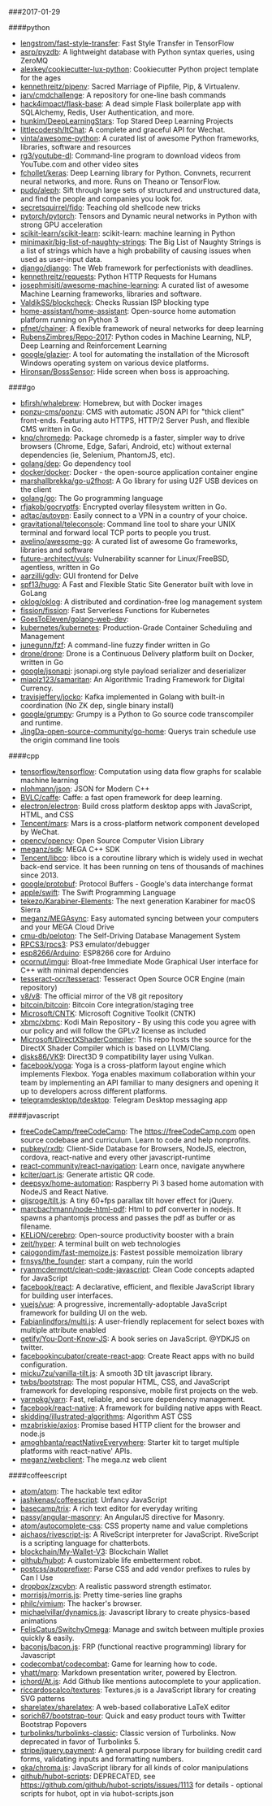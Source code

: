 ###2017-01-29

####python
* [lengstrom/fast-style-transfer](https://github.com/lengstrom/fast-style-transfer): Fast Style Transfer in TensorFlow 
* [asrp/pyzdb](https://github.com/asrp/pyzdb): A lightweight database with Python syntax queries, using ZeroMQ
* [alexkey/cookiecutter-lux-python](https://github.com/alexkey/cookiecutter-lux-python): Cookiecutter Python project template for the ages
* [kennethreitz/pipenv](https://github.com/kennethreitz/pipenv): Sacred Marriage of Pipfile, Pip, & Virtualenv.
* [jarv/cmdchallenge](https://github.com/jarv/cmdchallenge): A repository for one-line bash commands
* [hack4impact/flask-base](https://github.com/hack4impact/flask-base): A dead simple Flask boilerplate app with SQLAlchemy, Redis, User Authentication, and more.
* [hunkim/DeepLearningStars](https://github.com/hunkim/DeepLearningStars): Top Stared Deep Learning Projects
* [littlecodersh/ItChat](https://github.com/littlecodersh/ItChat): A complete and graceful API for Wechat. 
* [vinta/awesome-python](https://github.com/vinta/awesome-python): A curated list of awesome Python frameworks, libraries, software and resources
* [rg3/youtube-dl](https://github.com/rg3/youtube-dl): Command-line program to download videos from YouTube.com and other video sites
* [fchollet/keras](https://github.com/fchollet/keras): Deep Learning library for Python. Convnets, recurrent neural networks, and more. Runs on Theano or TensorFlow.
* [pudo/aleph](https://github.com/pudo/aleph): Sift through large sets of structured and unstructured data, and find the people and companies you look for.
* [secretsquirrel/fido](https://github.com/secretsquirrel/fido): Teaching old shellcode new tricks
* [pytorch/pytorch](https://github.com/pytorch/pytorch): Tensors and Dynamic neural networks in Python with strong GPU acceleration
* [scikit-learn/scikit-learn](https://github.com/scikit-learn/scikit-learn): scikit-learn: machine learning in Python
* [minimaxir/big-list-of-naughty-strings](https://github.com/minimaxir/big-list-of-naughty-strings): The Big List of Naughty Strings is a list of strings which have a high probability of causing issues when used as user-input data.
* [django/django](https://github.com/django/django): The Web framework for perfectionists with deadlines.
* [kennethreitz/requests](https://github.com/kennethreitz/requests): Python HTTP Requests for Humans
* [josephmisiti/awesome-machine-learning](https://github.com/josephmisiti/awesome-machine-learning): A curated list of awesome Machine Learning frameworks, libraries and software.
* [ValdikSS/blockcheck](https://github.com/ValdikSS/blockcheck): Checks Russian ISP blocking type
* [home-assistant/home-assistant](https://github.com/home-assistant/home-assistant):  Open-source home automation platform running on Python 3
* [pfnet/chainer](https://github.com/pfnet/chainer): A flexible framework of neural networks for deep learning
* [RubensZimbres/Repo-2017](https://github.com/RubensZimbres/Repo-2017): Python codes in Machine Learning, NLP, Deep Learning and Reinforcement Learning
* [google/glazier](https://github.com/google/glazier): A tool for automating the installation of the Microsoft Windows operating system on various device platforms.
* [Hironsan/BossSensor](https://github.com/Hironsan/BossSensor): Hide screen when boss is approaching.

####go
* [bfirsh/whalebrew](https://github.com/bfirsh/whalebrew): Homebrew, but with Docker images
* [ponzu-cms/ponzu](https://github.com/ponzu-cms/ponzu): CMS with automatic JSON API for "thick client" front-ends. Featuring auto HTTPS, HTTP/2 Server Push, and flexible CMS written in Go.
* [knq/chromedp](https://github.com/knq/chromedp): Package chromedp is a faster, simpler way to drive browsers (Chrome, Edge, Safari, Android, etc) without external dependencies (ie, Selenium, PhantomJS, etc).
* [golang/dep](https://github.com/golang/dep): Go dependency tool
* [docker/docker](https://github.com/docker/docker): Docker - the open-source application container engine
* [marshallbrekka/go-u2fhost](https://github.com/marshallbrekka/go-u2fhost): A Go library for using U2F USB devices on the client
* [golang/go](https://github.com/golang/go): The Go programming language
* [rfjakob/gocryptfs](https://github.com/rfjakob/gocryptfs): Encrypted overlay filesystem written in Go.
* [adtac/autovpn](https://github.com/adtac/autovpn): Easily connect to a VPN in a country of your choice.
* [gravitational/teleconsole](https://github.com/gravitational/teleconsole): Command line tool to share your UNIX terminal and forward local TCP ports to people you trust.
* [avelino/awesome-go](https://github.com/avelino/awesome-go): A curated list of awesome Go frameworks, libraries and software
* [future-architect/vuls](https://github.com/future-architect/vuls): Vulnerability scanner for Linux/FreeBSD, agentless, written in Go
* [aarzilli/gdlv](https://github.com/aarzilli/gdlv): GUI frontend for Delve
* [spf13/hugo](https://github.com/spf13/hugo): A Fast and Flexible Static Site Generator built with love in GoLang
* [oklog/oklog](https://github.com/oklog/oklog): A distributed and cordination-free log management system
* [fission/fission](https://github.com/fission/fission): Fast Serverless Functions for Kubernetes
* [GoesToEleven/golang-web-dev](https://github.com/GoesToEleven/golang-web-dev): 
* [kubernetes/kubernetes](https://github.com/kubernetes/kubernetes): Production-Grade Container Scheduling and Management
* [junegunn/fzf](https://github.com/junegunn/fzf):  A command-line fuzzy finder written in Go
* [drone/drone](https://github.com/drone/drone): Drone is a Continuous Delivery platform built on Docker, written in Go
* [google/jsonapi](https://github.com/google/jsonapi): jsonapi.org style payload serializer and deserializer
* [miaolz123/samaritan](https://github.com/miaolz123/samaritan): An Algorithmic Trading Framework for Digital Currency.
* [travisjeffery/jocko](https://github.com/travisjeffery/jocko): Kafka implemented in Golang with built-in coordination (No ZK dep, single binary install)
* [google/grumpy](https://github.com/google/grumpy): Grumpy is a Python to Go source code transcompiler and runtime.
* [JingDa-open-source-community/go-home](https://github.com/JingDa-open-source-community/go-home): Querys train schedule use the origin command line tools

####cpp
* [tensorflow/tensorflow](https://github.com/tensorflow/tensorflow): Computation using data flow graphs for scalable machine learning
* [nlohmann/json](https://github.com/nlohmann/json): JSON for Modern C++
* [BVLC/caffe](https://github.com/BVLC/caffe): Caffe: a fast open framework for deep learning.
* [electron/electron](https://github.com/electron/electron): Build cross platform desktop apps with JavaScript, HTML, and CSS
* [Tencent/mars](https://github.com/Tencent/mars): Mars is a cross-platform network component developed by WeChat.
* [opencv/opencv](https://github.com/opencv/opencv): Open Source Computer Vision Library
* [meganz/sdk](https://github.com/meganz/sdk): MEGA C++ SDK
* [Tencent/libco](https://github.com/Tencent/libco): libco is a coroutine library which is widely used in wechat back-end service. It has been running on tens of thousands of machines since 2013.
* [google/protobuf](https://github.com/google/protobuf): Protocol Buffers - Google's data interchange format
* [apple/swift](https://github.com/apple/swift): The Swift Programming Language
* [tekezo/Karabiner-Elements](https://github.com/tekezo/Karabiner-Elements): The next generation Karabiner for macOS Sierra
* [meganz/MEGAsync](https://github.com/meganz/MEGAsync): Easy automated syncing between your computers and your MEGA Cloud Drive
* [cmu-db/peloton](https://github.com/cmu-db/peloton): The Self-Driving Database Management System
* [RPCS3/rpcs3](https://github.com/RPCS3/rpcs3): PS3 emulator/debugger
* [esp8266/Arduino](https://github.com/esp8266/Arduino): ESP8266 core for Arduino
* [ocornut/imgui](https://github.com/ocornut/imgui): Bloat-free Immediate Mode Graphical User interface for C++ with minimal dependencies
* [tesseract-ocr/tesseract](https://github.com/tesseract-ocr/tesseract): Tesseract Open Source OCR Engine (main repository)
* [v8/v8](https://github.com/v8/v8): The official mirror of the V8 git repository
* [bitcoin/bitcoin](https://github.com/bitcoin/bitcoin): Bitcoin Core integration/staging tree
* [Microsoft/CNTK](https://github.com/Microsoft/CNTK): Microsoft Cognitive Toolkit (CNTK)
* [xbmc/xbmc](https://github.com/xbmc/xbmc): Kodi Main Repository - By using this code you agree with our policy and will follow the GPLv2 license as included
* [Microsoft/DirectXShaderCompiler](https://github.com/Microsoft/DirectXShaderCompiler): This repo hosts the source for the DirectX Shader Compiler which is based on LLVM/Clang.
* [disks86/VK9](https://github.com/disks86/VK9): Direct3D 9 compatibility layer using Vulkan.
* [facebook/yoga](https://github.com/facebook/yoga): Yoga is a cross-platform layout engine which implements Flexbox. Yoga enables maximum collaboration within your team by implementing an API familiar to many designers and opening it up to developers across different platforms.
* [telegramdesktop/tdesktop](https://github.com/telegramdesktop/tdesktop): Telegram Desktop messaging app

####javascript
* [freeCodeCamp/freeCodeCamp](https://github.com/freeCodeCamp/freeCodeCamp): The https://freeCodeCamp.com open source codebase and curriculum. Learn to code and help nonprofits.
* [pubkey/rxdb](https://github.com/pubkey/rxdb):   Client-Side Database for Browsers, NodeJS, electron, cordova, react-native and every other javascript-runtime 
* [react-community/react-navigation](https://github.com/react-community/react-navigation): Learn once, navigate anywhere
* [kciter/qart.js](https://github.com/kciter/qart.js): Generate artistic QR code. 
* [deepsyx/home-automation](https://github.com/deepsyx/home-automation): Raspberry Pi 3 based home automation with NodeJS and React Native.
* [gijsroge/tilt.js](https://github.com/gijsroge/tilt.js): A tiny 60+fps parallax tilt hover effect for jQuery.
* [marcbachmann/node-html-pdf](https://github.com/marcbachmann/node-html-pdf):  Html to pdf converter in nodejs. It spawns a phantomjs process and passes the pdf as buffer or as filename.
* [KELiON/cerebro](https://github.com/KELiON/cerebro): Open-source productivity booster with a brain
* [zeit/hyper](https://github.com/zeit/hyper): A terminal built on web technologies
* [caiogondim/fast-memoize.js](https://github.com/caiogondim/fast-memoize.js):  Fastest possible memoization library
* [frnsys/the_founder](https://github.com/frnsys/the_founder): start a company, ruin the world
* [ryanmcdermott/clean-code-javascript](https://github.com/ryanmcdermott/clean-code-javascript):  Clean Code concepts adapted for JavaScript
* [facebook/react](https://github.com/facebook/react): A declarative, efficient, and flexible JavaScript library for building user interfaces.
* [vuejs/vue](https://github.com/vuejs/vue): A progressive, incrementally-adoptable JavaScript framework for building UI on the web.
* [Fabianlindfors/multi.js](https://github.com/Fabianlindfors/multi.js): A user-friendly replacement for select boxes with multiple attribute enabled
* [getify/You-Dont-Know-JS](https://github.com/getify/You-Dont-Know-JS): A book series on JavaScript. @YDKJS on twitter.
* [facebookincubator/create-react-app](https://github.com/facebookincubator/create-react-app): Create React apps with no build configuration.
* [micku7zu/vanilla-tilt.js](https://github.com/micku7zu/vanilla-tilt.js): A smooth 3D tilt javascript library.
* [twbs/bootstrap](https://github.com/twbs/bootstrap): The most popular HTML, CSS, and JavaScript framework for developing responsive, mobile first projects on the web.
* [yarnpkg/yarn](https://github.com/yarnpkg/yarn):  Fast, reliable, and secure dependency management.
* [facebook/react-native](https://github.com/facebook/react-native): A framework for building native apps with React.
* [skidding/illustrated-algorithms](https://github.com/skidding/illustrated-algorithms): Algorithm  AST  CSS
* [mzabriskie/axios](https://github.com/mzabriskie/axios): Promise based HTTP client for the browser and node.js
* [amoghbanta/reactNativeEverywhere](https://github.com/amoghbanta/reactNativeEverywhere): Starter kit to target multiple platforms    with react-native' APIs.
* [meganz/webclient](https://github.com/meganz/webclient): The mega.nz web client

####coffeescript
* [atom/atom](https://github.com/atom/atom): The hackable text editor
* [jashkenas/coffeescript](https://github.com/jashkenas/coffeescript): Unfancy JavaScript
* [basecamp/trix](https://github.com/basecamp/trix): A rich text editor for everyday writing
* [passy/angular-masonry](https://github.com/passy/angular-masonry): An AngularJS directive for Masonry.
* [atom/autocomplete-css](https://github.com/atom/autocomplete-css): CSS property name and value completions
* [aichaos/rivescript-js](https://github.com/aichaos/rivescript-js): A RiveScript interpreter for JavaScript. RiveScript is a scripting language for chatterbots.
* [blockchain/My-Wallet-V3](https://github.com/blockchain/My-Wallet-V3): Blockchain Wallet
* [github/hubot](https://github.com/github/hubot): A customizable life embetterment robot.
* [postcss/autoprefixer](https://github.com/postcss/autoprefixer): Parse CSS and add vendor prefixes to rules by Can I Use
* [dropbox/zxcvbn](https://github.com/dropbox/zxcvbn): A realistic password strength estimator.
* [morrisjs/morris.js](https://github.com/morrisjs/morris.js): Pretty time-series line graphs
* [philc/vimium](https://github.com/philc/vimium): The hacker's browser.
* [michaelvillar/dynamics.js](https://github.com/michaelvillar/dynamics.js): Javascript library to create physics-based animations
* [FelisCatus/SwitchyOmega](https://github.com/FelisCatus/SwitchyOmega): Manage and switch between multiple proxies quickly & easily.
* [baconjs/bacon.js](https://github.com/baconjs/bacon.js): FRP (functional reactive programming) library for Javascript
* [codecombat/codecombat](https://github.com/codecombat/codecombat): Game for learning how to code.
* [yhatt/marp](https://github.com/yhatt/marp): Markdown presentation writer, powered by Electron.
* [ichord/At.js](https://github.com/ichord/At.js): Add Github like mentions autocomplete to your application.
* [riccardoscalco/textures](https://github.com/riccardoscalco/textures): Textures.js is a JavaScript library for creating SVG patterns
* [sharelatex/sharelatex](https://github.com/sharelatex/sharelatex): A web-based collaborative LaTeX editor
* [sorich87/bootstrap-tour](https://github.com/sorich87/bootstrap-tour): Quick and easy product tours with Twitter Bootstrap Popovers
* [turbolinks/turbolinks-classic](https://github.com/turbolinks/turbolinks-classic): Classic version of Turbolinks. Now deprecated in favor of Turbolinks 5.
* [stripe/jquery.payment](https://github.com/stripe/jquery.payment): A general purpose library for building credit card forms, validating inputs and formatting numbers.
* [gka/chroma.js](https://github.com/gka/chroma.js): JavaScript library for all kinds of color manipulations
* [github/hubot-scripts](https://github.com/github/hubot-scripts): DEPRECATED, see https://github.com/github/hubot-scripts/issues/1113 for details - optional scripts for hubot, opt in via hubot-scripts.json
